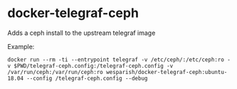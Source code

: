 # docker-telegraf-ceph

Adds a ceph install to the upstream telegraf image

Example:
```
docker run --rm -ti --entrypoint telegraf -v /etc/ceph/:/etc/ceph:ro -v $PWD/telegraf-ceph.config:/telegraf-ceph.config -v /var/run/ceph:/var/run/ceph:ro wesparish/docker-telegraf-ceph:ubuntu-18.04 --config /telegraf-ceph.config --debug
```
